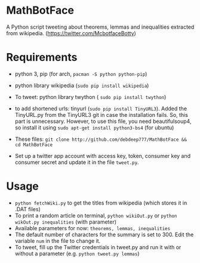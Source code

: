 # MathBotFace

A Python script tweeting about theorems, lemmas and inequalities extracted from wikipedia. (https://twitter.com/McbotfaceBotty)

# Requirements

* python 3, pip (for arch, `pacman -S python python-pip`)
* python library wikipedia (`sudo pip install wikipedia`)
* To tweet: python library twython ( `sudo pip install twython`)
* to add shortened urls: tinyurl (`sudo pip install TinyURL3`). Added the TinyURL.py from the TinyURL3 git in case the installation fails. So, this part is unnecessary. However, to use this file, you need beautifulsoup4, so install it using `sudo apt-get install python3-bs4` (for ubuntu)
 
* These files:  `git clone http://github.com/debdeep777/MathBotFace && cd MathBotFace`
* Set up a twitter app account with access key, token, consumer key and consumer secret and update it in the file `tweet.py`.


# Usage
* `python fetchWiki.py` to get the titles from wikipedia (which stores it in .DAT files)
* To print a random article on terminal, `python wikiOut.py` or `python wikOut.py inequalities` (with parameter)
* Available parameters for now: `theorems, lemmas, inequalities`
* The default number of characters for the summary is set to 300. Edit the variable `num` in the file to change it.
* To tweet, fill up the Twitter credentials in tweet.py and run it with or without a parameter (e.g. `python tweet.py lemmas`)

